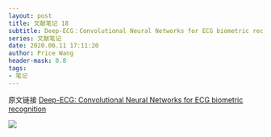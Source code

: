 ```yaml
---
layout: post
title: 文献笔记 18
subtitle: Deep-ECG：Convolutional Neural Networks for ECG biometric recognition
series: 文献笔记
date: 2020.06.11 17:11:20
author: Price Wang
header-mask: 0.8
tags:
- 笔记
---
```


原文链接 [Deep-ECG: Convolutional Neural Networks for ECG biometric recognition](https://www.sciencedirect.com/science/article/abs/pii/S0167865518301077?via%3Dihub)

<img class="post_img" src="{{ site.baseurl }}/img/post/{{ page.series }}/{{ page.title }}.png">
